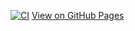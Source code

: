 [![CI](https://github.com/tpanhh7/ahj-sse-ws/actions/workflows/web.yml/badge.svg)](https://github.com/tpanhh7/ahj-sse-ws/actions/workflows/web.yml)
[View on GitHub Pages](https://tpanhh7.github.io/ahj-sse-ws/)